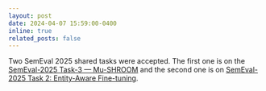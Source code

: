 ```yaml
---
layout: post
date: 2024-04-07 15:59:00-0400
inline: true
related_posts: false
---
```


Two SemEval 2025 shared tasks were accepted. The first one is on the [SemEval-2025 Task-3 — Mu-SHROOM](https://helsinki-nlp.github.io/shroom/) and the second one is on [SemEval-2025 Task 2: Entity-Aware Fine-tuning](https://sapienzanlp.github.io/ea-mt/).
